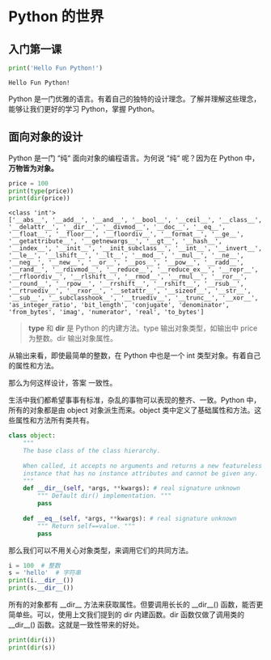 # Python 的世界

## 入门第一课

```python
print('Hello Fun Python!')
```

```text
Hello Fun Python!
```

Python 是一门优雅的语言。有着自己的独特的设计理念。了解并理解这些理念，能够让我们更好的学习 Python，掌握 Python。

## 面向对象的设计

Python 是一门 “纯“ 面向对象的编程语言。为何说 “纯“ 呢？因为在 Python 中，**万物皆为对象。**

```python
price = 100
print(type(price))
print(dir(price))
```

```text
<class 'int'>
['__abs__', '__add__', '__and__', '__bool__', '__ceil__', '__class__', '__delattr__', '__dir__', '__divmod__', '__doc__', '__eq__', '__float__', '__floor__', '__floordiv__', '__format__', '__ge__', '__getattribute__', '__getnewargs__', '__gt__', '__hash__', '__index__', '__init__', '__init_subclass__', '__int__', '__invert__', '__le__', '__lshift__', '__lt__', '__mod__', '__mul__', '__ne__', '__neg__', '__new__', '__or__', '__pos__', '__pow__', '__radd__', '__rand__', '__rdivmod__', '__reduce__', '__reduce_ex__', '__repr__', '__rfloordiv__', '__rlshift__', '__rmod__', '__rmul__', '__ror__', '__round__', '__rpow__', '__rrshift__', '__rshift__', '__rsub__', '__rtruediv__', '__rxor__', '__setattr__', '__sizeof__', '__str__', '__sub__', '__subclasshook__', '__truediv__', '__trunc__', '__xor__', 'as_integer_ratio', 'bit_length', 'conjugate', 'denominator', 'from_bytes', 'imag', 'numerator', 'real', 'to_bytes']
```

> **type** 和 **dir** 是 Python 的内建方法。type 输出对象类型，如输出中 price 为整数。dir 输出对象属性。

从输出来看，即使最简单的整数，在 Python 中也是一个 int 类型对象。有着自己的属性和方法。

那么为何这样设计，答案 一致性。

生活中我们都希望事事有标准，杂乱的事物可以表现的整齐、一致。Python 中，所有的对象都是由 object 对象派生而来。object 类中定义了基础属性和方法。这些属性和方法所有类共有。

```python
class object:
    """
    The base class of the class hierarchy.
    
    When called, it accepts no arguments and returns a new featureless
    instance that has no instance attributes and cannot be given any.
    """
    def __dir__(self, *args, **kwargs): # real signature unknown
        """ Default dir() implementation. """
        pass
    
    def __eq__(self, *args, **kwargs): # real signature unknown
        """ Return self==value. """
        pass
```

那么我们可以不用关心对象类型，来调用它们的共同方法。

```python
i = 100  # 整数
s = 'hello'  # 字符串
print(i.__dir__())
print(s.__dir__())
```

所有的对象都有 \_\_dir\_\_ 方法来获取属性。但要调用长长的 \_\_dir\_\_\(\) 函数，能否更简单些。可以，使用上文我们提到的 dir 内建函数。dir 函数仅做了调用类的 \_\_dir\_\_\(\) 函数。这就是一致性带来的好处。

```python
print(dir(i))
print(dir(s))
```

